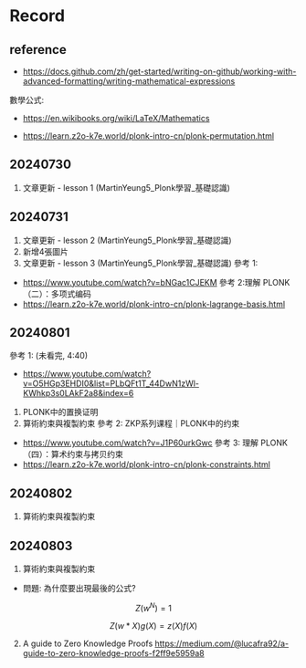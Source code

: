 # Record

## reference
* https://docs.github.com/zh/get-started/writing-on-github/working-with-advanced-formatting/writing-mathematical-expressions

數學公式:
* https://en.wikibooks.org/wiki/LaTeX/Mathematics

* https://learn.z2o-k7e.world/plonk-intro-cn/plonk-permutation.html

## 20240730
1. 文章更新 - lesson 1 (MartinYeung5_Plonk學習_基礎認識)

## 20240731
1. 文章更新 - lesson 2 (MartinYeung5_Plonk學習_基礎認識)
2. 新增4張圖片
3. 文章更新 - lesson 3 (MartinYeung5_Plonk學習_基礎認識)
參考 1:
* https://www.youtube.com/watch?v=bNGac1CJEKM
參考 2:理解 PLONK（二）：多项式编码
* https://learn.z2o-k7e.world/plonk-intro-cn/plonk-lagrange-basis.html

## 20240801
參考 1: (未看完, 4:40)
* https://www.youtube.com/watch?v=O5HGp3EHDI0&list=PLbQFt1T_44DwN1zWl-KWhkp3s0LAkF2a8&index=6
1. PLONK中的置换证明
2. 算術約束與複製約束
參考 2: ZKP系列课程｜PLONK中的约束
* https://www.youtube.com/watch?v=J1P60urkGwc
參考 3: 理解 PLONK（四）：算术约束与拷贝约束
* https://learn.z2o-k7e.world/plonk-intro-cn/plonk-constraints.html

## 20240802
1. 算術約束與複製約束

## 20240803
1. 算術約束與複製約束
* 問題: 為什麼要出現最後的公式?
```math
 Z(w^{N}) = 1
```
```math
 Z(w*X)g(X) = z(X)f(X)
```
2. A guide to Zero Knowledge Proofs
https://medium.com/@lucafra92/a-guide-to-zero-knowledge-proofs-f2ff9e5959a8
